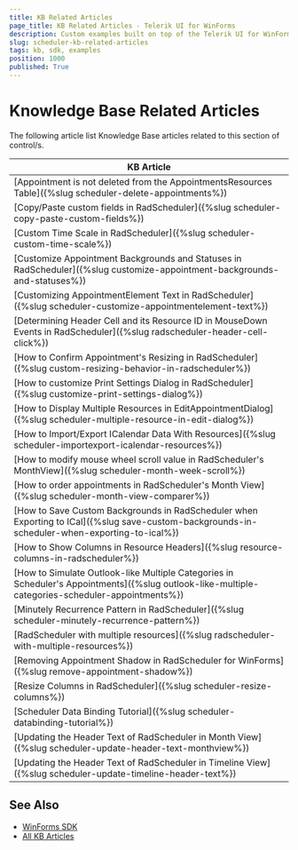 ```yaml
---
title: KB Related Articles
page_title: KB Related Articles - Telerik UI for WinForms
description: Custom examples built on top of the Telerik UI for WinForms control.
slug: scheduler-kb-related-articles
tags: kb, sdk, examples
position: 1000
published: True
---
```


# Knowledge Base Related Articles

The following article list Knowledge Base articles related to this section of control/s.
<!--KB Articles Table-->

|KB Article|
|----|
|[Appointment is not deleted from the AppointmentsResources Table]({%slug scheduler-delete-appointments%})|
|[Copy/Paste custom fields in RadScheduler]({%slug scheduler-copy-paste-custom-fields%})|
|[Custom Time Scale in RadScheduler]({%slug scheduler-custom-time-scale%})|
|[Customize Appointment Backgrounds and Statuses in RadScheduler]({%slug customize-appointment-backgrounds-and-statuses%})|
|[Customizing AppointmentElement Text in RadScheduler]({%slug scheduler-customize-appointmentelement-text%})|
|[Determining Header Cell and its Resource ID in MouseDown Events in RadScheduler]({%slug radscheduler-header-cell-click%})|
|[How to Confirm Appointment's Resizing in RadScheduler]({%slug custom-resizing-behavior-in-radscheduler%})|
|[How to customize Print Settings Dialog in RadScheduler]({%slug customize-print-settings-dialog%})|
|[How to Display Multiple Resources in EditAppointmentDialog]({%slug scheduler-multiple-resource-in-edit-dialog%})|
|[How to Import/Export ICalendar Data With Resources]({%slug scheduler-importexport-icalendar-resources%})|
|[How to modify mouse wheel scroll value in RadScheduler's MonthView]({%slug scheduler-month-week-scroll%})|
|[How to order appointments in RadScheduler's Month View]({%slug scheduler-month-view-comparer%})|
|[How to Save Custom Backgrounds in RadScheduler when Exporting to ICal]({%slug save-custom-backgrounds-in-scheduler-when-exporting-to-ical%})|
|[How to Show Columns in Resource Headers]({%slug resource-columns-in-radscheduler%})|
|[How to Simulate Outlook-like Multiple Categories in Scheduler's Appointments]({%slug outlook-like-multiple-categories-scheduler-appointments%})|
|[Minutely Recurrence Pattern in RadScheduler]({%slug scheduler-minutely-recurrence-pattern%})|
|[RadScheduler with multiple resources]({%slug radscheduler-with-multiple-resources%})|
|[Removing Appointment Shadow in RadScheduler for WinForms]({%slug remove-appointment-shadow%})|
|[Resize Columns in RadScheduler]({%slug scheduler-resize-columns%})|
|[Scheduler Data Binding Tutorial]({%slug scheduler-databinding-tutorial%})|
|[Updating the Header Text of RadScheduler in Month View]({%slug scheduler-update-header-text-monthview%})|
|[Updating the Header Text of RadScheduler in Timeline View]({%slug scheduler-update-timeline-header-text%})|

## See Also

* [WinForms SDK](https://github.com/telerik/winforms-sdk)
* [All KB Articles](https://docs.telerik.com/devtools/winforms/knowledge-base)
